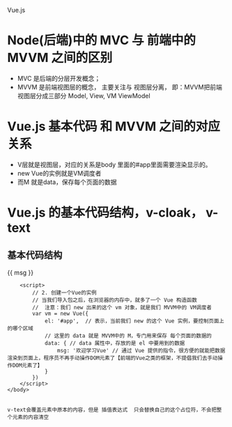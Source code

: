 Vue.js

# Node(后端)中的 MVC 与 前端中的 MVVM 之间的区别

+ MVC 是后端的分层开发概念；
+ MVVM 是前端视图层的概念， 主要关注与 视图层分离， 即：MVVM把前端视图层分成三部分 Model, View, VM ViewModel

# Vue.js 基本代码 和 MVVM 之间的对应关系
+ V层就是视图层，对应的关系是body 里面的#app里面需要渲染显示的。
+ new Vue的实例就是VM调度者
+ 而M 就是data，保存每个页面的数据

# Vue.js 的基本代码结构，v-cloak， v-text
## 基本代码结构
<!DOCTYPE html>
<html lang="en">
    <head>
        <meta charset="UTF-8">
        <meta name="viewport" content="width=device-width, initial-scale=1.0">
        <meta http-equiv="X-UA-Compatible" content="ie=edge">
        <title>Document</title>
        <!-- 1. 导入Vue的包 -->
        <script src="./lib/vue-2.4.0.js"></script>
    </head>
    <body>
        <!-- 将来 new 的Vue实例，会控制这个 元素中的所有内容 -->
        <!-- Vue 实例所控制的这个元素区域，就是我们的 V  -->
        <div id="app">
            <p>{{ msg }}</p>
        </div>

        <script>
            // 2. 创建一个Vue的实例
            // 当我们导入包之后，在浏览器的内存中，就多了一个 Vue 构造函数
            //  注意：我们 new 出来的这个 vm 对象，就是我们 MVVM中的 VM调度者
            var vm = new Vue({
                el: '#app',  // 表示，当前我们 new 的这个 Vue 实例，要控制页面上的哪个区域
                // 这里的 data 就是 MVVM中的 M，专门用来保存 每个页面的数据的
                data: { // data 属性中，存放的是 el 中要用到的数据
                    msg: '欢迎学习Vue' // 通过 Vue 提供的指令，很方便的就能把数据渲染到页面上，程序员不再手动操作DOM元素了【前端的Vue之类的框架，不提倡我们去手动操作DOM元素了】
                }
            })
        </script>
    </body>
</html> 

## <!-- 使用 v-cloak 能够解决 插值表达式闪烁的问题 -->
## <!-- 默认 v-text 是没有闪烁问题的 --> 
    v-text会覆盖元素中原本的内容，但是 插值表达式  只会替换自己的这个占位符，不会把整个元素的内容清空